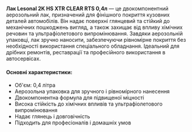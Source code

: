 **Лак Lesonal 2K HS XTR CLEAR RTS 0,4л** — це двокомпонентний аерозольний лак, призначений для фінішного покриття кузовних деталей автомобілів. Він надає поверхні глянцевий та стійкий до механічних пошкоджень вигляд, а також захищає від впливу хімічних речовин та ультрафіолетового випромінювання. Завдяки аерозольній упаковці, лак зручно наносити, забезпечуючи рівномірне покриття без необхідності використання спеціального обладнання. Ідеальний для дрібних ремонтів, реставрації та професійного використання в автосервісах.

#### Основні характеристики:

- Об'єм: 0,4 літра
- Аерозольна упаковка для зручного і рівномірного нанесення
- Двокомпонентна формула для підвищеної міцності
- Висока стійкість до хімічних впливів та ультрафіолетового випромінювання
- Надає глянець і довговічність
- Підходить для професіоналів і домашніх умов
